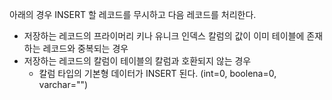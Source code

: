 아래의 경우 INSERT 할 레코드를 무시하고 다음 레코드를 처리한다.
- 저장하는 레코드의 프라이머리 키나 유니크 인덱스 칼럼의 값이 이미 테이블에 존재하는 레코드와 중복되는 경우
- 저장하는 레코드의 칼럼이 테이블의 칼럼과 호환되지 않는 경우
	- 칼럼 타입의 기본형 데이터가 INSERT 된다. (int=0, boolena=0, varchar="")